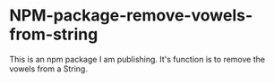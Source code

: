 # NPM-package-remove-vowels-from-string
This is an npm package I am publishing. It's function is to remove the vowels from a String.
